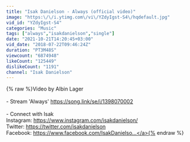 ```yaml
---
title: "Isak Danielson - Always (official video)"
image: "https:\/\/i.ytimg.com\/vi\/YZdyIgst-S4\/hqdefault.jpg"
vid_id: "YZdyIgst-S4"
categories: "Music"
tags: ["always","isakdanielson","single"]
date: "2021-10-21T14:20:45+03:00"
vid_date: "2018-07-22T09:46:24Z"
duration: "PT3M48S"
viewcount: "6874948"
likeCount: "125449"
dislikeCount: "1191"
channel: "Isak Danielson"
---
```

{% raw %}Video by Albin Lager <br /><br />- Stream 'Always' <a rel="nofollow" target="blank" href="https://song.link/se/i/1398070002">https://song.link/se/i/1398070002</a><br /><br />- Connect with Isak<br />Instagram: <a rel="nofollow" target="blank" href="https://www.instagram.com/isakdanielson/">https://www.instagram.com/isakdanielson/</a><br />Twitter: <a rel="nofollow" target="blank" href="https://twitter.com/isakdanielson">https://twitter.com/isakdanielson</a><br />Facebook: <a rel="nofollow" target="blank" href="https://www.facebook.com/IsakDanielso...">https://www.facebook.com/IsakDanielso...</a>{% endraw %}
